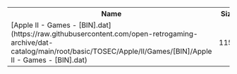 <table>
<tr><th>Name</th><th>Size</th></tr>
<tr><td>
[Apple II - Games - [BIN].dat](https://raw.githubusercontent.com/open-retrogaming-archive/dat-catalog/main/root/basic/TOSEC/Apple/II/Games/[BIN]/Apple II - Games - [BIN].dat)
</td><td>1156</td></tr>
</table>
